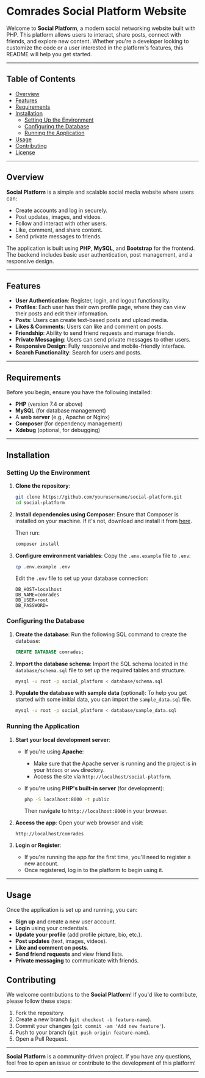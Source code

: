 
# Comrades Social Platform Website

Welcome to **Social Platform**, a modern social networking website built with PHP. This platform allows users to interact, share posts, connect with friends, and explore new content. Whether you're a developer looking to customize the code or a user interested in the platform's features, this README will help you get started.

---

## Table of Contents

- [Overview](#overview)
- [Features](#features)
- [Requirements](#requirements)
- [Installation](#installation)
  - [Setting Up the Environment](#setting-up-the-environment)
  - [Configuring the Database](#configuring-the-database)
  - [Running the Application](#running-the-application)
- [Usage](#usage)
- [Contributing](#contributing)
- [License](#license)

---

## Overview

**Social Platform** is a simple and scalable social media website where users can:
- Create accounts and log in securely.
- Post updates, images, and videos.
- Follow and interact with other users.
- Like, comment, and share content.
- Send private messages to friends.

The application is built using **PHP**, **MySQL**, and **Bootstrap** for the frontend. The backend includes basic user authentication, post management, and a responsive design.

---

## Features

- **User Authentication**: Register, login, and logout functionality.
- **Profiles**: Each user has their own profile page, where they can view their posts and edit their information.
- **Posts**: Users can create text-based posts and upload media.
- **Likes & Comments**: Users can like and comment on posts.
- **Friendship**: Ability to send friend requests and manage friends.
- **Private Messaging**: Users can send private messages to other users.
- **Responsive Design**: Fully responsive and mobile-friendly interface.
- **Search Functionality**: Search for users and posts.

---

## Requirements

Before you begin, ensure you have the following installed:

- **PHP** (version 7.4 or above)
- **MySQL**  (for database management)
- A **web server** (e.g., Apache or Nginx)
- **Composer** (for dependency management)
- **Xdebug** (optional, for debugging)

---

## Installation

### Setting Up the Environment

1. **Clone the repository**:
   ```bash
   git clone https://github.com/yourusername/social-platform.git
   cd social-platform
   ```

2. **Install dependencies using Composer**:
   Ensure that Composer is installed on your machine. If it's not, download and install it from [here](https://getcomposer.org/download/).

   Then run:
   ```bash
   composer install
   ```

3. **Configure environment variables**:
   Copy the `.env.example` file to `.env`:
   ```bash
   cp .env.example .env
   ```

   Edit the `.env` file to set up your database connection:
   ```
   DB_HOST=localhost
   DB_NAME=comrades
   DB_USER=root
   DB_PASSWORD=
   ```

### Configuring the Database

1. **Create the database**:
   Run the following SQL command to create the database:
   ```sql
   CREATE DATABASE comrades;
   ```

2. **Import the database schema**:
   Import the SQL schema located in the `database/schema.sql` file to set up the required tables and structure.

   ```bash
   mysql -u root -p social_platform < database/schema.sql
   ```

3. **Populate the database with sample data** (optional):
   To help you get started with some initial data, you can import the `sample_data.sql` file.

   ```bash
   mysql -u root -p social_platform < database/sample_data.sql
   ```

### Running the Application

1. **Start your local development server**:
   - If you're using **Apache**:
     - Make sure that the Apache server is running and the project is in your `htdocs` or `www` directory.
     - Access the site via `http://localhost/social-platform`.
   
   - If you're using **PHP's built-in server** (for development):
     ```bash
     php -S localhost:8000 -t public
     ```

     Then navigate to `http://localhost:8000` in your browser.

2. **Access the app**:
   Open your web browser and visit:
   ```http
   http://localhost/comrades
   ```

3. **Login or Register**:
   - If you're running the app for the first time, you'll need to register a new account.
   - Once registered, log in to the platform to begin using it.

---

## Usage

Once the application is set up and running, you can:

- **Sign up** and create a new user account.
- **Login** using your credentials.
- **Update your profile** (add profile picture, bio, etc.).
- **Post updates** (text, images, videos).
- **Like and comment on posts**.
- **Send friend requests** and view friend lists.
- **Private messaging** to communicate with friends.



## Contributing

We welcome contributions to the **Social Platform**! If you'd like to contribute, please follow these steps:

1. Fork the repository.
2. Create a new branch (`git checkout -b feature-name`).
3. Commit your changes (`git commit -am 'Add new feature'`).
4. Push to your branch (`git push origin feature-name`).
5. Open a Pull Request.

---


**Social Platform** is a community-driven project. If you have any questions, feel free to open an issue or contribute to the development of this platform!

---


